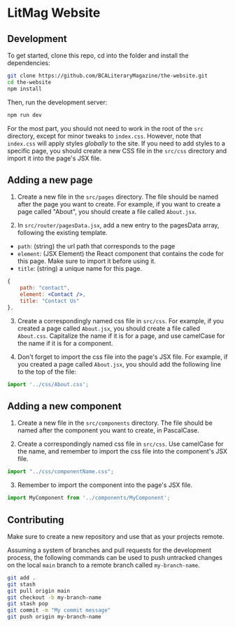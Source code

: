 # LitMag Website

## Development

To get started, clone this repo, cd into the folder and install the dependencies:

```bash
git clone https://github.com/BCALiteraryMagazine/the-website.git
cd the-website
npm install
```

Then, run the development server:

```bash
npm run dev
```

For the most part, you should not need to work in the root of the `src` directory, except for minor tweaks to `index.css`. However, note that `index.css` will apply styles *globally* to the site. If you need to add styles to a specific page, you should create a new CSS file in the `src/css` directory and import it into the page's JSX file.


## Adding a new page

1. Create a new file in the `src/pages` directory. The file should be named after the page you want to create. For example, if you want to create a page called "About", you should create a file called `About.jsx`.

2. In `src/router/pagesData.jsx`, add a new entry to the pagesData array, following the existing template.

- `path`: (string) the url path that corresponds to the page
- `element`: (JSX Element) the React component that contains the code for this page. Make sure to import it before using it.
- `title`: (string) a unique name for this page.

```jsx
{
    path: "contact",
    element: <Contact />,
    title: "Contact Us"
},
```

3. Create a correspondingly named css file in `src/css`. For example, if you created a page called `About.jsx`, you should create a file called `About.css`. Capitalize the name if it is for a page, and use camelCase for the name if it is for a component.

4. Don't forget to import the css file into the page's JSX file. For example, if you created a page called `About.jsx`, you should add the following line to the top of the file:

```jsx
import '../css/About.css';
```

## Adding a new component

1. Create a new file in the `src/components` directory. The file should be named after the component you want to create, in PascalCase.

2. Create a correspondingly named css file in `src/css`. Use camelCase for the name, and remember to import the css file into the component's JSX file.

```jsx
import "../css/componentName.css";
```

3. Remember to import the component into the page's JSX file.

```jsx
import MyComponent from '../components/MyComponent';
```

## Contributing 

Make sure to create a new repository and use that as your projects remote.

Assuming a system of branches and pull requests for the development process, the following commands can be used to push untracked 
changes on the local `main` branch to a remote branch called `my-branch-name`.

```bash
git add .
git stash
git pull origin main
git checkout -b my-branch-name
git stash pop
git commit -m "My commit message"
git push origin my-branch-name
```